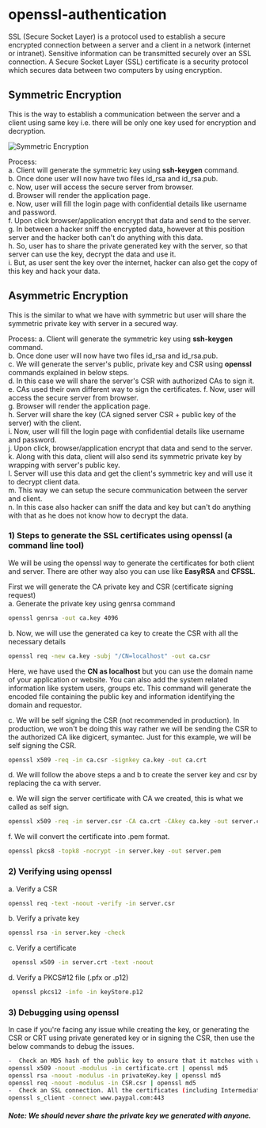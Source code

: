# openssl-authentication

SSL (Secure Socket Layer) is a protocol used to establish a secure encrypted connection between a server and a client in a network (internet or intranet). Sensitive information can be transmitted securely over an SSL connection. 
A Secure Socket Layer (SSL) certificate is a security protocol which secures data between two computers by using encryption.


## Symmetric Encryption
This is the way to establish a communication between the server and a client using same key i.e. there will be only one key used for encryption and decryption.



![Symmetric Encryption](https://github.com/RV0718/archietecture-images/blob/main/symmetric.jpg "Symmetric Encryption")

Process:   
a. Client will generate the symmetric key using **ssh-keygen** command.   
b. Once done user will now have two files id_rsa and id_rsa.pub.    
c. Now, user will access the secure server from browser.   
d. Browser will render the application page.   
e. Now, user will fill the login page with confidential details like username and password.   
f. Upon click browser/application encrypt that data and send to the server.   
g. In between a hacker sniff the encrypted data, however at this position server and the hacker both can't do anything with this data.   
h. So, user has to share the private generated key with the server, so that server can use the key, decrypt the data and use it.   
i. But, as user sent the key over the internet, hacker can also get the copy of this key and hack your data.   


## Asymmetric Encryption
This is the similar to what we have with symmetric but user will share the symmetric private key with server in a secured way.

Process:
a. Client will generate the symmetric key using **ssh-keygen** command.      
b. Once done user will now have two files id_rsa and id_rsa.pub.   
c. We will generate the server's public, private key and CSR using **openssl** commands explained in below steps.   
d. In this case we will share the server's CSR with authorized CAs to sign it.   
e. CAs used their own different way to sign the certificates.
f. Now, user will access the secure server from browser.   
g. Browser will render the application page.  
h. Server will share the key (CA signed server CSR + public key of the server) with the client.   
i. Now, user will fill the login page with confidential details like username and password.   
j. Upon click, browser/application encrypt that data and send to the server.   
k. Along with this data, client will also send its symmetric private key  by wrapping with server's public key.   
l. Server will use this data and get the client's symmetric key and will use it to decrypt client data.   
m. This way we can setup the secure communication between the server and client.   
n. In this case also hacker can sniff the data and key but can't do anything with that as he does not know how to decrypt the data.   



### 1) Steps to generate the SSL certificates using openssl (a command line tool)

We will be using the openssl way to generate the certificates for both client and server. There are other way also you can use like **EasyRSA** and **CFSSL**.

First we will generate the CA private key and CSR (certificate signing request)  
a. Generate the private key using genrsa command   
  ```sh
  openssl genrsa -out ca.key 4096
  ```
  
b. Now, we will use the generated ca key to create the CSR with all the necessary details   
  ```sh
  openssl req -new ca.key -subj "/CN=localhost" -out ca.csr  
  ```
  
  Here, we have used the **CN as localhost** but you can use the domain name of your application or website. You can also add the system related information like system users, groups etc.
  This command will generate the encoded file containing the public key and information identifying the domain and requestor.
  
c. We will be self signing the CSR (not recommended in production). In production, we won't be doing this way rather we will be sending the CSR to the authorized CA like digicert, symantec. Just for this example, we will be self signing the CSR.   
  ```sh
  openssl x509 -req -in ca.csr -signkey ca.key -out ca.crt
  ```
  
d. We will follow the above steps a and b to create the server key and csr by replacing the ca with server.

e. We will sign the server certificate with CA we created, this is what we called as self sign.    
  ```sh
  openssl x509 -req -in server.csr -CA ca.crt -CAkey ca.key -out server.crt
  ```
  
f. We will convert the certificate into .pem format.
  ```sh
  openssl pkcs8 -topk8 -nocrypt -in server.key -out server.pem
  ```
  

### 2) Verifying using openssl

a. Verify a CSR
  ```sh
  openssl req -text -noout -verify -in server.csr
  ```
  
b. Verify a private key
  ```sh
  openssl rsa -in server.key -check
  ```

c. Verify a certificate
  ```sh
   openssl x509 -in server.crt -text -noout
  ```
  
d. Verify a PKCS#12 file (.pfx or .p12)
  ```sh
   openssl pkcs12 -info -in keyStore.p12
  ```        
  
  
### 3) Debugging using openssl

In case if you're facing any issue while creating the key, or generating the CSR or CRT using private generated key or in signing the CSR, then use the below commands to debug the issues.   
  ```sh
  -  Check an MD5 hash of the public key to ensure that it matches with what is in a CSR or private key
  openssl x509 -noout -modulus -in certificate.crt | openssl md5
  openssl rsa -noout -modulus -in privateKey.key | openssl md5
  openssl req -noout -modulus -in CSR.csr | openssl md5
  -  Check an SSL connection. All the certificates (including Intermediates) should be displayed
  openssl s_client -connect www.paypal.com:443
  ```  
  

##### **Note**: We should never share the private key we generated with anyone.



